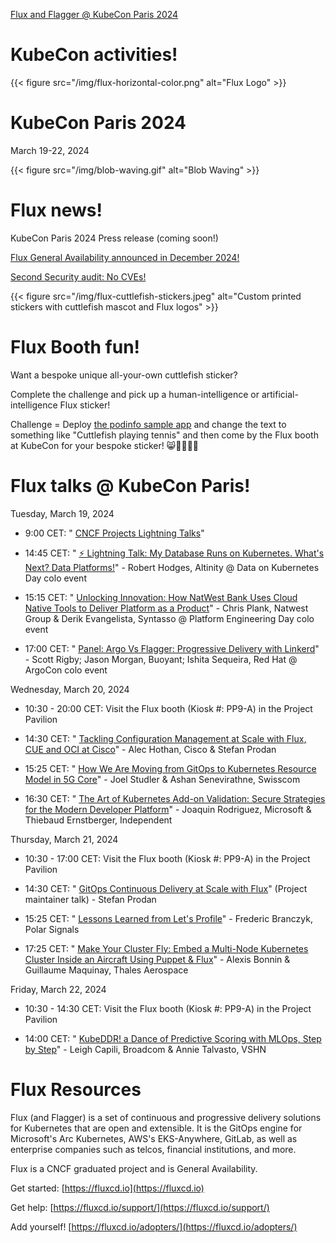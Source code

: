 [Flux and Flagger @ KubeCon Paris 2024](/kubecon)

# KubeCon activities!


<div class="clearfix">
<div class="flux-logo-inner-header-left">
{{< figure src="/img/flux-horizontal-color.png" alt="Flux Logo" >}}
</div>

<div class="float-header-kubecon"><h1>KubeCon Paris 2024</h1><p>March 19-22, 2024</p></div>


<div class="inner-header-right-align">
{{< figure src="/img/blob-waving.gif" alt="Blob Waving" >}}
</div></div>

# Flux news!

KubeCon Paris 2024 Press release (coming soon!)

[Flux General Availability announced in December 2024!](https://fluxcd.io/blog/2023/12/flux-v2.2.0/)

[Second Security audit: No CVEs!](https://fluxcd.io/blog/2023/11/flux-security-audit/)


<div class="clearfix">
  <div class="stickers-float-left">
{{< figure src="/img/flux-cuttlefish-stickers.jpeg" alt="Custom printed stickers with cuttlefish mascot and Flux logos" >}}
</div>

# Flux Booth fun!

Want a bespoke unique all-your-own cuttlefish sticker?

Complete the challenge and pick up a human-intelligence or artificial-intelligence Flux sticker!

Challenge = Deploy <a href="https://github.com/stefanprodan/podinfo">the podinfo sample app</a> and change the text to something like "Cuttlefish playing tennis" and then come by the Flux booth at KubeCon for your bespoke sticker! 😸👩🏻‍🎨🎨

# Flux talks @ KubeCon Paris!

Tuesday, March 19, 2024

- 9:00 CET: " [CNCF Projects Lightning Talks](https://sched.co/1ZOFb)"

- 14:45 CET: " [⚡ Lightning Talk: My Database Runs on Kubernetes. What's Next? Data Platforms!](https://sched.co/1YFiG)" \- Robert Hodges, Altinity @ Data on Kubernetes Day colo event

- 15:15 CET: " [Unlocking Innovation: How NatWest Bank Uses Cloud Native Tools to Deliver Platform as a Product](https://sched.co/1YFif)" \- Chris Plank, Natwest Group & Derik Evangelista, Syntasso @ Platform Engineering Day colo event

- 17:00 CET: " [Panel: Argo Vs Flagger: Progressive Delivery with Linkerd](https://sched.co/1YFjm)" \- Scott Rigby; Jason Morgan, Buoyant; Ishita Sequeira, Red Hat @ ArgoCon colo event


Wednesday, March 20, 2024

- 10:30 - 20:00 CET: Visit the Flux booth (Kiosk #: PP9-A) in the Project Pavilion

- 14:30 CET: " [Tackling Configuration Management at Scale with Flux, CUE and OCI at Cisco](https://sched.co/1YeMe)" \- Alec Hothan, Cisco & Stefan Prodan

- 15:25 CET: " [How We Are Moving from GitOps to Kubernetes Resource Model in 5G Core](https://sched.co/1YeN2)" \- Joel Studler & Ashan Senevirathne, Swisscom

- 16:30 CET: " [The Art of Kubernetes Add-on Validation: Secure Strategies for the Modern Developer Platform](https://sched.co/1YeN8)" \- Joaquin Rodriguez, Microsoft & Thiebaud Ernstberger, Independent


Thursday, March 21, 2024

- 10:30 - 17:00 CET: Visit the Flux booth (Kiosk #: PP9-A) in the Project Pavilion

- 14:30 CET: " [GitOps Continuous Delivery at Scale with Flux](https://sched.co/1YhhG)" (Project maintainer talk) - Stefan Prodan

- 15:25 CET: " [Lessons Learned from Let's Profile](https://sched.co/1YePX)" \- Frederic Branczyk, Polar Signals

- 17:25 CET: " [Make Your Cluster Fly: Embed a Multi-Node Kubernetes Cluster Inside an Aircraft Using Puppet & Flux](https://sched.co/1YeQA)" \- Alexis Bonnin & Guillaume Maquinay, Thales Aerospace


Friday, March 22, 2024

- 10:30 - 14:30 CET: Visit the Flux booth (Kiosk #: PP9-A) in the Project Pavilion

- 14:00 CET: " [KubeDDR! a Dance of Predictive Scoring with MLOps, Step by Step](https://sched.co/1YeRR)" \- Leigh Capili, Broadcom & Annie Talvasto, VSHN


# Flux Resources

Flux (and Flagger) is a set of continuous and progressive delivery solutions for Kubernetes that are open and extensible. It is the GitOps engine for Microsoft's Arc Kubernetes, AWS's EKS-Anywhere, GitLab, as well as enterprise companies such as telcos, financial institutions, and more.

Flux is a CNCF graduated project and is General Availability.

Get started: [https://fluxcd.io](https://fluxcd.io)

Get help: [https://fluxcd.io/support/](https://fluxcd.io/support/)

Add yourself! [https://fluxcd.io/adopters/](https://fluxcd.io/adopters/)
